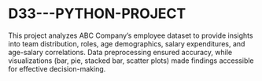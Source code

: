 # D33---PYTHON-PROJECT
This project analyzes ABC Company’s employee dataset to provide insights into team distribution, roles, age demographics, salary expenditures, and age-salary correlations. Data preprocessing ensured accuracy, while visualizations (bar, pie, stacked bar, scatter plots) made findings accessible for effective decision-making.
